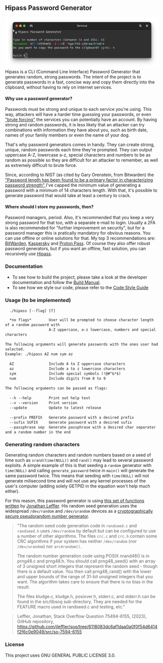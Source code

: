 ## Hipass Password Generator

![Hipass password generator](./doc/assets/hipass.png)
Hipass is a CLI (Command Line Interface) Password Generator that generates random, strong passwords. 
The intent of the project is to generate passwords in a fast, concise way and copy them directly into the clipboard, without having 
to rely on internet services.

#### Why use a password generator?
Passwords must be strong and unique to each service you're using. This way, attackers will have a harder time guessing your passwords, or even 
<a href="https://www.fortinet.com/resources/cyberglossary/brute-force-attack">"brute forcing"</a> 
the services you can potentially have an account. By having strong and random passwords, it is less likely that an attacker can try combinations with information
they have about you, such as birth date, names of your family members or even the name of your dog. 

That's why password generators comes in handy. They can create strong, unique, random passwords each time they're prompted. 
They can output uppercase A-Z, lowercase a-z, special characters and numbers to be as random as possible so they are difficult for an attacker to remember,
as well as extremely difficult to brute force.

Since, according to NIST (as cited by Gary Orenstein, from Bitwarden) the 
<a href="https://bitwarden.com/blog/how-long-should-my-password-be/">
"Password length has been found to be a primary factor in characterizing password strength"
</a>
I've capped the minimum value of generating a password with a minimum of 14 characters length. 
With that, it's possible to generate password that would take at least a century to crack. 

#### Where should I store my passwords, then?
Password managers, period. Also, it's recommended that you keep a very strong password for that too, with a separate e-mail to login.
Usually a 2FA is also recommended for "further improvement on security", but for a password manager this is pratically mandatory for obvious reasons. 
You can use offline or online solutions for that. My top 3 recommendations are: 
<a href="https://bitwarden.com/">BitWarden</a>, <a href="https://usa.kaspersky.com/about/company">Kaspersky</a> and <a href="https://proton.me/pass">Proton Pass</a>.
Of course they also offer robust password generators, but if you want an offline, fast solution, you can recursively use 
<a href="https://github.com/lknknm/hipass-pass-gen">Hipass</a>.

### Documentation
- To see how to build the project, please take a look at the developer documentation and follow the [Build Manual](./doc/dev/BUILD.md). 
- To see how we style our code, please refer to the [Code Style Guide](./doc/dev/STYLEGUIDE.md)

### Usage (to be implemented)
```
  ./hipass [--flag] [f]
```

```
  *no flags*        User will be prompted to choose character length of a random password with 
                    A-Z uppercase, a-z lowercase, numbers and special characters

The following arguments will generate passwords with the ones user had selected.
Example: ./hipass AZ num sym az

  AZ                Include A to Z uppercase characters
  az                Include a to z lowercase characters
  sym               Include special symbols (!@#^&*$)
  num               Include digits from 0 to 9

The following arguments can be passed as flags:  

  --h --help        Print out help text
  --v --version     Print version
  --update          Update to latest release
       
  --prefix PREFIX   Generate password with a desired prefix
  --sufix SUFIX     Generate password with a desired sufix
  --passphrase sep  Generate passphrase with a desired char separator and a random number in the end
```

### Generating random characters
Generating random characters and random numbers based on a seed of time such as `srand(time(NULL))` and `rand()` may lead to several password exploits. A simple example of this is that seeding a `random` generator with `time(NULL)` and calling `generate_password` twice in `main()` will generate the same password twice. This means that seeding with `time(NULL)` will not generate milisecond time and will not use any kernel processes of the user's computer (adding solely GETPID in the equation won't help much either). 

For this reason, this password generator is using [this set of functions written](https://github.com/jleffler/soq/tree/6118083dc6af1daa0a0f0f54d6414f2f6c0e9049/src/so-7594-6155) by [Jonathan Leffler](https://github.com/jleffler). His random seed generation uses the widespread `/dev/random` and `/dev/urandom` devices as a [cryptographically secure pseudorandom number generator](https://en.wikipedia.org/wiki/Cryptographically_secure_pseudorandom_number_generator).

>"The random seed code generation code in `randseed.c` and `randseed.h` uses `/dev/random` by default but can be configured to use a number of other algorithms. The files `crc.c` and `crc.h` contain some CRC algorithms if your system has neither `/dev/random` (nor `/dev/urandom`) nor `arc4random()`.
>
>The random number generation code using POSIX nrand48() is in prng48.c and prng48.h. You should call prng48_seed() with an array of 3 unsigned short integers that represent the random seed - though there is a default value. You then call prng48_rand() with the lower and upper bounds of the range of 31-bit unsigned integers that you want. The algorithm takes care to ensure that there is no bias in the result.
>
>The files kludge.c, kludge.h, posixver.h, stderr.c, and stderr.h can be found in the src/libsoq sub-directory. They are needed for the FEATURE macro used in randseed.c and testing, etc."

>Leffler, Jonathan, Stack Overflow Question 75494-6155, (2023), GitHub repository, https://github.com/jleffler/soq/tree/6118083dc6af1daa0a0f0f54d6414f2f6c0e9049/src/so-7594-6155

### License
This project uses GNU GENERAL PUBLIC LICENSE 3.0.